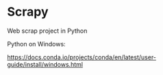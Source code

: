 # Scrapy
Web scrap project in Python


Python on Windows: 

https://docs.conda.io/projects/conda/en/latest/user-guide/install/windows.html
